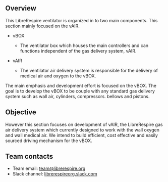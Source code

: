 ## Overview

This LibreRespire ventilator is organized in to two main components. This section
mainly focused on the vAIR.

- vBOX
  - The ventilator box which houses the main controllers and can functions
    independent of the gas delivery system, vAIR.

- vAIR
  - The ventilator air delivery system is responsible for the delivery of medical
    air and oxygen to the vBOX.

The main emphasis and development effort is focused on the vBOX. The goal is to
develop the vBOX to be couple with any standard gas delivery system such as wall
air, cylinders, compressors. bellows and pistons.

## Objective

However this section focuses on development of vAIR, the LibreRespire gas air delivery
system  which currently designed to work with the wall oxygen
and wall medical air. We
intend to build efficient, cost effective and easily sourced driving mechanism for
the vBOX.



## Team contacts

- Team email: [team@librerespire.org](mailto:team@librerespire.org)
- Slack channel: [librerespireorg.slack.com](https://librerespireorg.slack.com)
